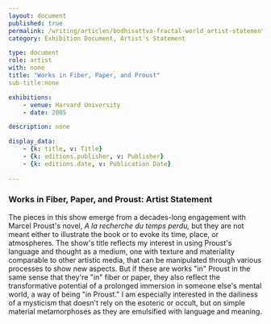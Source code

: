 ```yaml
---
layout: document
published: true
permalink: /writing/articles/bodhisattva-fractal-world_artist-statement.html
category: Exhibition Document, Artist's Statement

type: document
role: artist
with: none
title: "Works in Fiber, Paper, and Proust"
sub-title:none

exhibitions:
    - venue: Harvard University
    - date: 2005

description: none

display_data:
    - {k: title, v: Title}
    - {k: editions.publisher, v: Publisher}
    - {k: editions.date, v: Publication Date}
  
---
```


### Works in Fiber, Paper, and Proust: Artist Statement

The pieces in this show emerge from a decades-long engagement with Marcel Proust's novel, <i>A la recherche du temps perdu,</i> but they are not meant either to illustrate the book or to evoke its time, place, or atmospheres. The show's title reflects my interest in using Proust's language and thought as a medium, one with texture and materiality comparable to other artistic media, that can be manipulated through various processes to show new aspects. But if these are works "in" Proust in the same sense that they're "in" fiber or paper, they also reflect the transformative potential of a prolonged immersion in someone else's mental world, a way of being "in Proust." I am especially interested in the dailiness of a mysticism that doesn't rely on the esoteric or occult, but on simple material metamorphoses as they are emulsified with language and meaning.